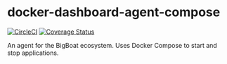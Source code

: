 # docker-dashboard-agent-compose
[![CircleCI](https://img.shields.io/circleci/project/github/ICTU/docker-dashboard-agent-compose.svg)](https://circleci.com/gh/ICTU/docker-dashboard-agent-compose)
[![Coverage Status](https://coveralls.io/repos/github/ICTU/docker-dashboard-agent-compose/badge.svg?branch=master)](https://coveralls.io/github/ICTU/docker-dashboard-agent-compose?branch=master)

An agent for the BigBoat ecosystem. Uses Docker Compose to start and stop applications.

